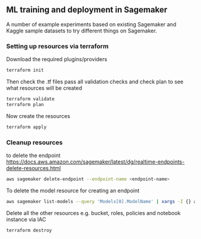 ## ML training and deployment in Sagemaker

A number of example experiments based on existing Sagemaker and Kaggle sample datasets to
try different things on Sagemaker.

### Setting up resources via terraform

Download the required plugins/providers

```bash
terraform init
```

Then check the .tf files pass all validation checks and check plan to see what resources will
be created

```bash
terraform validate
terraform plan
```

Now create the resources

```bash
terraform apply
```

### Cleanup resources

to delete the endpoint
https://docs.aws.amazon.com/sagemaker/latest/dg/realtime-endpoints-delete-resources.html

```bash
aws sagemaker delete-endpoint --endpoint-name <endpoint-name>
```

To delete the model resource for creating an endpoint

```bash
aws sagemaker list-models --query 'Models[0].ModelName' | xargs -I {} aws sagemaker delete-model --model-name {}
```

Delete all the other resources e.g. bucket, roles, policies and notebook instance via IAC

```
terraform destroy
```

